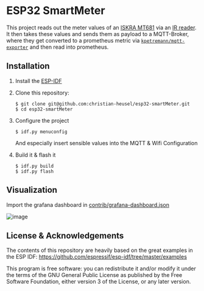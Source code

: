 # ESP32 SmartMeter

This project reads out the meter values of an [ISKRA MT681](https://wiki.volkszaehler.org/hardware/channels/meters/power/edl-ehz/iskraemeco_mt681) via an [IR reader](https://wiki.volkszaehler.org/hardware/controllers/ir-schreib-lesekopf). It then takes these values and sends them as payload to a MQTT-Broker, where they get converted to a prometheus metric via [`kpetremann/mqtt-exporter`](https://github.com/kpetremann/mqtt-exporter) and then read into prometheus.

## Installation

1. Install the [ESP-IDF](https://docs.espressif.com/projects/esp-idf/en/latest/esp32/get-started/index.html#manual-installation)

2. Clone this repository:
   ```
   $ git clone git@github.com:christian-heusel/esp32-smartMeter.git
   $ cd esp32-smartMeter
   ```

3. Configure the project
   ```
   $ idf.py menuconfig
   ```
   And especially insert sensible values into the MQTT & Wifi Configuration

4. Build it & flash it
   ```
   $ idf.py build
   $ idf.py flash
   ```
   
## Visualization

Import the grafana dashboard in [contrib/grafana-dashboard.json](https://github.com/christian-heusel/esp32-smartMeter/blob/main/contrib/grafana-dashboard.json)

![image](https://user-images.githubusercontent.com/26827864/224534926-38ba97d7-14db-4c0a-b674-8eaadf1df6d5.png)


## License & Acknowledgements

The contents of this repository are heavily based on the great examples in the ESP IDF:
https://github.com/espressif/esp-idf/tree/master/examples

This program is free software: you can redistribute it and/or modify it under the terms of the GNU General Public License as published by the Free Software Foundation, either version 3 of the License, or any later version.
